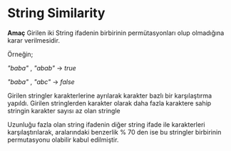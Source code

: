 # String Similarity

**Amaç**
Girilen iki String ifadenin birbirinin permütasyonları olup olmadığına karar verilmesidir. 

Örneğin;


_"baba"_ , _"abab"_ -> _true_

_"baba"_ , _"abc"_ -> _false_

Girilen stringler karakterlerine ayrılarak karakter bazlı bir karşılaştırma yapıldı. Girilen stringlerden karakter olarak daha fazla karaktere sahip stringin karakter sayısı az olan stringle 

Uzunluğu fazla olan string ifadenin diğer string ifade ile karakterleri karşılaştırılarak,  aralarındaki benzerlik % 70 den ise bu stringler birbirinin permutasyonu olabilir kabul edilmiştir.
